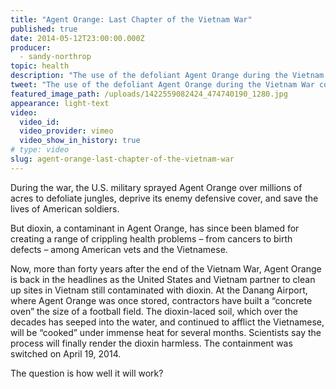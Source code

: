 ```yaml
---
title: "Agent Orange: Last Chapter of the Vietnam War"
published: true
date: 2014-05-12T23:00:00.000Z
producer:
  - sandy-northrop
topic: health
description: "The use of the defoliant Agent Orange during the Vietnam War continues to cast a dark shadow over both American veterans and Vietnamese citizens. "
tweet: "The use of the defoliant Agent Orange during the Vietnam War continues to cast a dark shadow."
featured_image_path: /uploads/1422559082424_474740190_1280.jpg
appearance: light-text
video:
  video_id:
  video_provider: vimeo
  video_show_in_history: true
# type: video
slug: agent-orange-last-chapter-of-the-vietnam-war
---
```


During the war, the U.S. military sprayed Agent Orange over millions of acres to defoliate jungles, deprive its enemy defensive cover, and save the lives of American soldiers.

But dioxin, a contaminant in Agent Orange, has since been blamed for creating a range of crippling health problems – from cancers to birth defects – among American vets and the Vietnamese.

Now, more than forty years after the end of the Vietnam War, Agent Orange is back in the headlines as the United States and Vietnam partner to clean up sites in Vietnam still contaminated with dioxin. At the Danang Airport, where Agent Orange was once stored, contractors have built a “concrete oven” the size of a football field. The dioxin-laced soil, which over the decades has seeped into the water, and continued to afflict the Vietnamese, will be “cooked” under immense heat for several months. Scientists say the process will finally render the dioxin harmless. The containment was switched on April 19, 2014.

The question is how well it will work?

